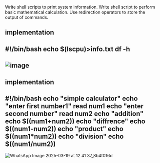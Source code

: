 Write shell scripts to print system information. 
Write shell script to perform basic mathematical 
calculation. 
Use redirection operators to store the output of 
commands. 

implementation
--------------------------------
#!/bin/bash
echo $(lscpu)>info.txt
df -h
------------------
![image](https://github.com/user-attachments/assets/13dd9c01-fc36-4de0-b7c3-da10e5d7b5ee)
----------------------------------------------

implementation
-----------------------
#!/bin/bash
echo "simple calculator"
echo "enter first number1"
read num1
echo "enter second number"
read num2
echo "addition"
echo $((num1+num2))
echo "diffrence"
echo $((num1-num2))
echo "product"
echo $((num1*num2))
echo "division"
echo $((num1/num2))
---------------------------------------------
![WhatsApp Image 2025-03-19 at 12 41 37_8b4f016d](https://github.com/user-attachments/assets/77474960-e921-4f68-9da5-e275ebb2a5c6)
